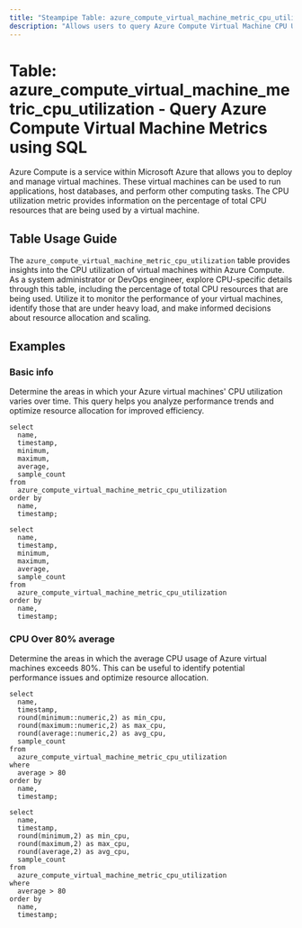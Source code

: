 ```yaml
---
title: "Steampipe Table: azure_compute_virtual_machine_metric_cpu_utilization - Query Azure Compute Virtual Machine Metrics using SQL"
description: "Allows users to query Azure Compute Virtual Machine CPU Utilization Metrics, providing insights into the CPU usage of virtual machines."
---
```


# Table: azure_compute_virtual_machine_metric_cpu_utilization - Query Azure Compute Virtual Machine Metrics using SQL

Azure Compute is a service within Microsoft Azure that allows you to deploy and manage virtual machines. These virtual machines can be used to run applications, host databases, and perform other computing tasks. The CPU utilization metric provides information on the percentage of total CPU resources that are being used by a virtual machine.

## Table Usage Guide

The `azure_compute_virtual_machine_metric_cpu_utilization` table provides insights into the CPU utilization of virtual machines within Azure Compute. As a system administrator or DevOps engineer, explore CPU-specific details through this table, including the percentage of total CPU resources that are being used. Utilize it to monitor the performance of your virtual machines, identify those that are under heavy load, and make informed decisions about resource allocation and scaling.

## Examples

### Basic info
Determine the areas in which your Azure virtual machines' CPU utilization varies over time. This query helps you analyze performance trends and optimize resource allocation for improved efficiency.

```sql+postgres
select
  name,
  timestamp,
  minimum,
  maximum,
  average,
  sample_count
from
  azure_compute_virtual_machine_metric_cpu_utilization
order by
  name,
  timestamp;
```

```sql+sqlite
select
  name,
  timestamp,
  minimum,
  maximum,
  average,
  sample_count
from
  azure_compute_virtual_machine_metric_cpu_utilization
order by
  name,
  timestamp;
```

### CPU Over 80% average
Determine the areas in which the average CPU usage of Azure virtual machines exceeds 80%. This can be useful to identify potential performance issues and optimize resource allocation.

```sql+postgres
select
  name,
  timestamp,
  round(minimum::numeric,2) as min_cpu,
  round(maximum::numeric,2) as max_cpu,
  round(average::numeric,2) as avg_cpu,
  sample_count
from
  azure_compute_virtual_machine_metric_cpu_utilization
where
  average > 80
order by
  name,
  timestamp;
```

```sql+sqlite
select
  name,
  timestamp,
  round(minimum,2) as min_cpu,
  round(maximum,2) as max_cpu,
  round(average,2) as avg_cpu,
  sample_count
from
  azure_compute_virtual_machine_metric_cpu_utilization
where
  average > 80
order by
  name,
  timestamp;
```